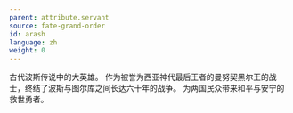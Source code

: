 ```yaml
---
parent: attribute.servant
source: fate-grand-order
id: arash
language: zh
weight: 0
---
```


古代波斯传说中的大英雄。
作为被誉为西亚神代最后王者的曼努契黑尔王的战士，终结了波斯与图尔库之间长达六十年的战争。
为两国民众带来和平与安宁的救世勇者。
